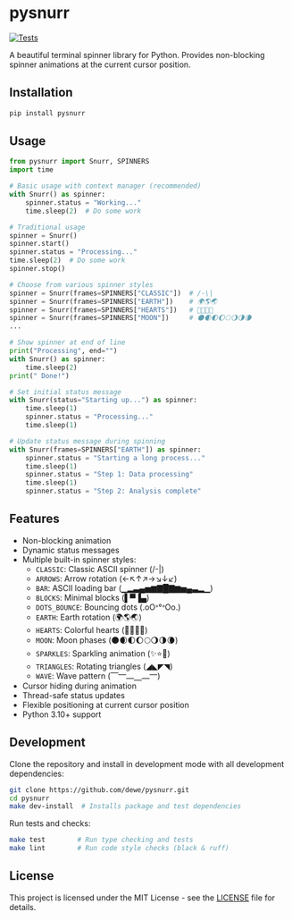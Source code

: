 # pysnurr

[![Tests](https://github.com/dewe/pysnurr/actions/workflows/tests.yml/badge.svg)](https://github.com/dewe/pysnurr/actions/workflows/tests.yml)

A beautiful terminal spinner library for Python. Provides non-blocking spinner animations at the current cursor position.

## Installation

```bash
pip install pysnurr
```

## Usage

```python
from pysnurr import Snurr, SPINNERS
import time

# Basic usage with context manager (recommended)
with Snurr() as spinner:
    spinner.status = "Working..."
    time.sleep(2)  # Do some work

# Traditional usage
spinner = Snurr()
spinner.start()
spinner.status = "Processing..."
time.sleep(2)  # Do some work
spinner.stop()

# Choose from various spinner styles
spinner = Snurr(frames=SPINNERS["CLASSIC"])  # /-\|
spinner = Snurr(frames=SPINNERS["EARTH"])    # 🌍🌎🌏
spinner = Snurr(frames=SPINNERS["HEARTS"])   # 💛💙💜💚
spinner = Snurr(frames=SPINNERS["MOON"])     # 🌑🌒🌓🌔🌕🌖🌗🌘
...

# Show spinner at end of line
print("Processing", end="")
with Snurr() as spinner:
    time.sleep(2)
print(" Done!")

# Set initial status message
with Snurr(status="Starting up...") as spinner:
    time.sleep(1)
    spinner.status = "Processing..."
    time.sleep(1)

# Update status message during spinning
with Snurr(frames=SPINNERS["EARTH"]) as spinner:
    spinner.status = "Starting a long process..."
    time.sleep(1)
    spinner.status = "Step 1: Data processing"
    time.sleep(1)
    spinner.status = "Step 2: Analysis complete"
```

## Features

- Non-blocking animation
- Dynamic status messages
- Multiple built-in spinner styles:
  - `CLASSIC`: Classic ASCII spinner (/-\|)
  - `ARROWS`: Arrow rotation (←↖↑↗→↘↓↙)
  - `BAR`: ASCII loading bar (▁▂▃▄▅▆▇█▇▆▅▄▃▂▁)
  - `BLOCKS`: Minimal blocks (▌▀▐▄)
  - `DOTS_BOUNCE`: Bouncing dots (.oOᐤ°ᐤOo.)
  - `EARTH`: Earth rotation (🌍🌎🌏)
  - `HEARTS`: Colorful hearts (💛💙💜💚)
  - `MOON`: Moon phases (🌑🌒🌓🌔🌕🌖🌗🌘)
  - `SPARKLES`: Sparkling animation (✨⭐️💫)
  - `TRIANGLES`: Rotating triangles (◢◣◤◥)
  - `WAVE`: Wave pattern (⎺⎻⎼⎽⎼⎻)
- Cursor hiding during animation
- Thread-safe status updates
- Flexible positioning at current cursor position
- Python 3.10+ support

## Development

Clone the repository and install in development mode with all development dependencies:

```bash
git clone https://github.com/dewe/pysnurr.git
cd pysnurr
make dev-install  # Installs package and test dependencies
```

Run tests and checks:

```bash
make test        # Run type checking and tests
make lint        # Run code style checks (black & ruff)
```

## License

This project is licensed under the MIT License - see the [LICENSE](LICENSE) file for details.
